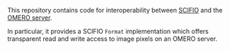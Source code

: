 This repository contains code for interoperability between
[SCIFIO](http://scif.io/) and the
[OMERO server](https://www.openmicroscopy.org/site/support/omero4/).

In particular, it provides a SCIFIO `Format` implementation which offers
transparent read and write access to image pixels on an OMERO server.
